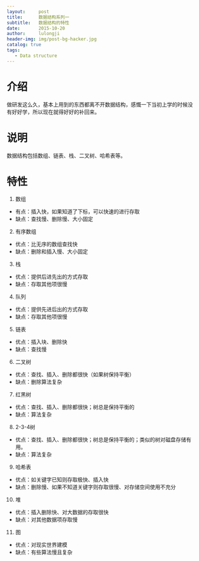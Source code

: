 ```yaml
---
layout:     post
title:      数据结构系列一
subtitle:   数据结构的特性
date:       2015-10-20
author:     lulongji
header-img: img/post-bg-hacker.jpg
catalog: true
tags:
   - Data structure
---
```



# 介绍

做研发这么久，基本上用到的东西都离不开数据结构，感慨一下当初上学的时候没有好好学，所以现在就得好好的补回来。

# 说明

数据结构包括数组、链表、栈、二叉树、哈希表等。

# 特性

1. 数组
- 有点：插入快，如果知道了下标，可以快速的进行存取
- 缺点：查找慢、删除慢、大小固定

2. 有序数组
- 优点：比无序的数组查找快
- 缺点：删除和插入慢、大小固定

3. 栈
- 优点：提供后进先出的方式存取
- 缺点：存取其他项很慢

4. 队列
- 优点：提供先进后出的方式存取
- 缺点：存取其他项很慢

5. 链表
- 优点：插入块、删除快
- 缺点：查找慢

6. 二叉树
- 优点：查找、插入、删除都很快（如果树保持平衡）
- 缺点：删除算法复杂

7. 红黑树
- 优点：查找、插入、删除都很快；树总是保持平衡的
- 缺点：算法复杂

8. 2-3-4树
- 优点：查找、插入、删除都很快；树总是保持平衡的；类似的树对磁盘存储有用。
- 缺点：算法复杂

9. 哈希表
- 优点：如关键字已知则存取极快、插入快
- 缺点：删除慢、如果不知道关键字则存取很慢、对存储空间使用不充分

10. 堆
- 优点：插入删除快、对大数据的存取很快
- 缺点：对其他数据项存取慢

11. 图
- 优点：对现实世界建模
- 缺点：有些算法慢且复杂
